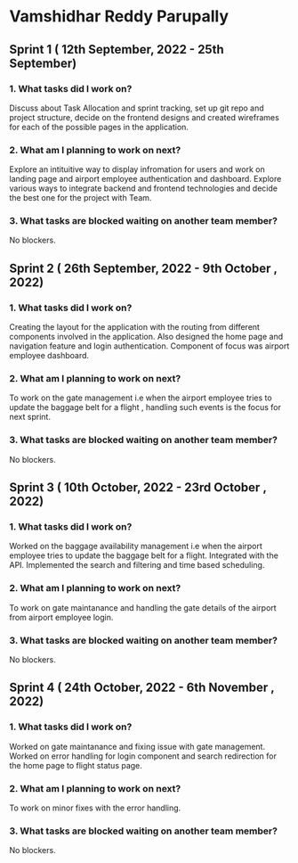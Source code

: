 
# Vamshidhar Reddy Parupally

## Sprint 1 ( 12th September, 2022 - 25th September)

### 1. What tasks did I work on?

Discuss about Task Allocation and sprint tracking, set up git repo and project structure, decide on the frontend designs and created wireframes for each of the possible pages in the application.

### 2. What am I planning to work on next?
Explore an intituitive way to display infromation for users and work on landing page and airport employee authentication and dashboard.
Explore various ways to integrate backend and frontend technologies and decide the best one for the project with Team. 

### 3. What tasks are blocked waiting on another team member?

No blockers.

## Sprint 2 ( 26th September, 2022 - 9th October , 2022)

### 1. What tasks did I work on?

Creating the layout for the application with the routing from different components involved in the application. Also designed the home page and navigation feature and login authentication. Component of focus was airport employee dashboard.

### 2. What am I planning to work on next?
To work on the gate management i.e when the airport employee tries to update the baggage belt for a flight , handling such events is the focus for next sprint.

### 3. What tasks are blocked waiting on another team member?

No blockers.

## Sprint 3 ( 10th October, 2022 - 23rd October , 2022)

### 1. What tasks did I work on?

Worked on the baggage availability management i.e when the airport employee tries to update the baggage belt for a flight. Integrated with the API. Implemented the search and filtering and time based scheduling.

### 2. What am I planning to work on next?
To work on gate maintanance and handling the gate details of the airport from airport employee login.

### 3. What tasks are blocked waiting on another team member?

No blockers.

## Sprint 4 ( 24th October, 2022 - 6th November , 2022)

### 1. What tasks did I work on?

Worked on gate maintanance and fixing issue with gate management. Worked on error handling for login component and search redirection for the home page to flight status page. 

### 2. What am I planning to work on next?
To work on minor fixes with the error handling.

### 3. What tasks are blocked waiting on another team member?

No blockers.
